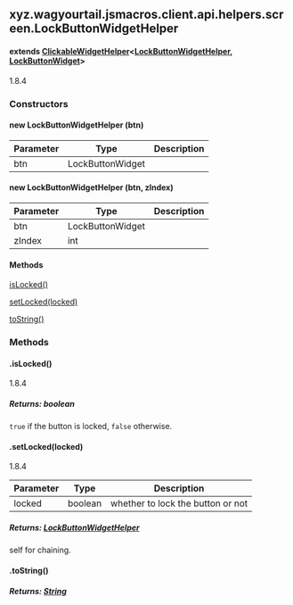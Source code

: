 

xyz.wagyourtail.jsmacros.client.api.helpers.screen.LockButtonWidgetHelper
-------------------------------------------------------------------------

#### extends [ClickableWidgetHelper](1.9.2/xyz/wagyourtail/jsmacros/client/api/helpers/screen/ClickableWidgetHelper.html)<[LockButtonWidgetHelper](#), [LockButtonWidget](https://wagyourtail.xyz/Projects/MinecraftMappingViewer/App?mapping=INTERMEDIARY,YARN&version=1.20.5&search=net/minecraft/client/gui/widget/LockButtonWidget)>

1.8.4

### Constructors

#### new LockButtonWidgetHelper (btn)

| Parameter | Type | Description |
|---|---|---|
| btn | LockButtonWidget |  |


#### new LockButtonWidgetHelper (btn, zIndex)

| Parameter | Type | Description |
|---|---|---|
| btn | LockButtonWidget |  |
| zIndex | int |  |



#### Methods

[isLocked()](#isLocked-)


[setLocked(locked)](#setLocked-boolean-)


[toString()](#toString-)



### Methods

#### .isLocked()

1.8.4


##### Returns: boolean

`true` if the button is locked, `false` otherwise.



#### .setLocked(locked)

1.8.4

| Parameter | Type | Description |
|---|---|---|
| locked | boolean | whether to lock the button or not |

##### Returns: [LockButtonWidgetHelper](#)

self for chaining.



#### .toString()


##### Returns: [String](https://docs.oracle.com/javase/8/docs/api/index.html?java/lang/String.html)




